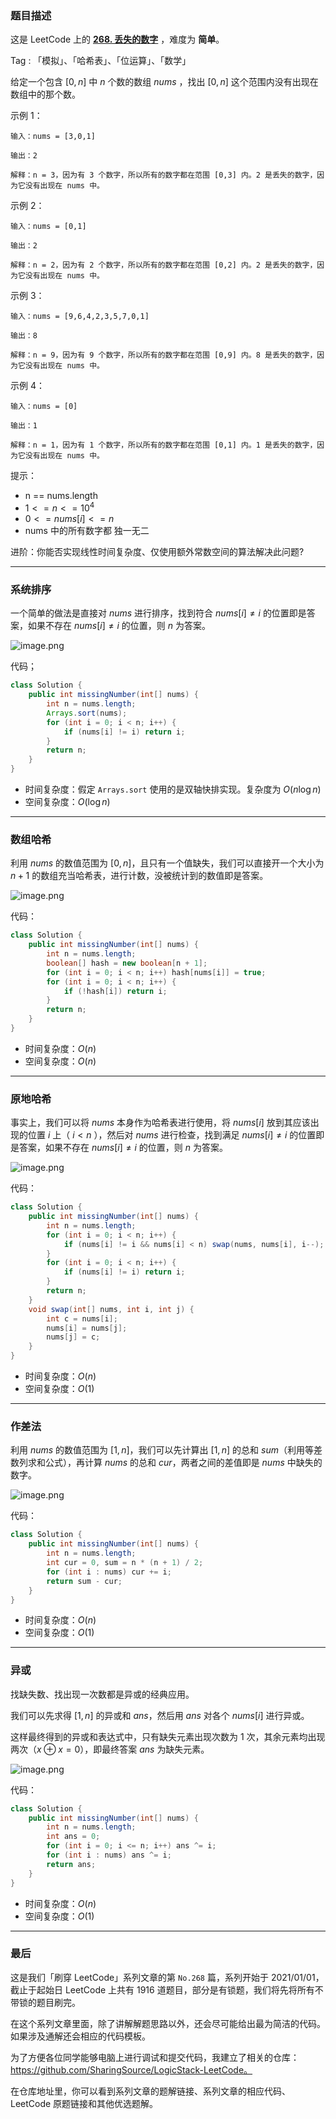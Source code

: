 ### 题目描述

这是 LeetCode 上的 **[268. 丢失的数字](https://leetcode-cn.com/problems/missing-number/solution/gong-shui-san-xie-yi-ti-wu-jie-pai-xu-ji-te3s/)** ，难度为 **简单**。

Tag : 「模拟」、「哈希表」、「位运算」、「数学」



给定一个包含 $[0, n]$ 中 $n$ 个数的数组 $nums$ ，找出 $[0, n]$ 这个范围内没有出现在数组中的那个数。

示例 1：
```
输入：nums = [3,0,1]

输出：2

解释：n = 3，因为有 3 个数字，所以所有的数字都在范围 [0,3] 内。2 是丢失的数字，因为它没有出现在 nums 中。
```
示例 2：
```
输入：nums = [0,1]

输出：2

解释：n = 2，因为有 2 个数字，所以所有的数字都在范围 [0,2] 内。2 是丢失的数字，因为它没有出现在 nums 中。
```
示例 3：
```
输入：nums = [9,6,4,2,3,5,7,0,1]

输出：8

解释：n = 9，因为有 9 个数字，所以所有的数字都在范围 [0,9] 内。8 是丢失的数字，因为它没有出现在 nums 中。
```
示例 4：
```
输入：nums = [0]

输出：1

解释：n = 1，因为有 1 个数字，所以所有的数字都在范围 [0,1] 内。1 是丢失的数字，因为它没有出现在 nums 中。
```

提示：
* n == nums.length
* $1 <= n <= 10^4$
* $0 <= nums[i] <= n$
* nums 中的所有数字都 独一无二

进阶：你能否实现线性时间复杂度、仅使用额外常数空间的算法解决此问题?

---

### 系统排序

一个简单的做法是直接对 $nums$ 进行排序，找到符合 $nums[i] \neq i$ 的位置即是答案，如果不存在 $nums[i] \neq i$ 的位置，则 $n$ 为答案。

![image.png](https://pic.leetcode-cn.com/1636127261-exHwxl-image.png)

代码；
```Java
class Solution {
    public int missingNumber(int[] nums) {
        int n = nums.length;
        Arrays.sort(nums);
        for (int i = 0; i < n; i++) {
            if (nums[i] != i) return i;
        }
        return n;
    }
}
```
* 时间复杂度：假定 `Arrays.sort` 使用的是双轴快排实现。复杂度为 $O(n\log{n})$
* 空间复杂度：$O(\log{n})$

---

### 数组哈希 

利用 $nums$ 的数值范围为 $[0,n]$，且只有一个值缺失，我们可以直接开一个大小为 $n + 1$ 的数组充当哈希表，进行计数，没被统计到的数值即是答案。

![image.png](https://pic.leetcode-cn.com/1636127493-lMjpYi-image.png)

代码：
```Java
class Solution {
    public int missingNumber(int[] nums) {
        int n = nums.length;
        boolean[] hash = new boolean[n + 1];
        for (int i = 0; i < n; i++) hash[nums[i]] = true;
        for (int i = 0; i < n; i++) {
            if (!hash[i]) return i;
        }
        return n;
    }
}
```
* 时间复杂度：$O(n)$
* 空间复杂度：$O(n)$

---

### 原地哈希

事实上，我们可以将 $nums$ 本身作为哈希表进行使用，将 $nums[i]$ 放到其应该出现的位置 $i$ 上（ $i < n$ ），然后对 $nums$ 进行检查，找到满足 $nums[i] \neq i$ 的位置即是答案，如果不存在 $nums[i] \neq i$ 的位置，则 $n$ 为答案。

![image.png](https://pic.leetcode-cn.com/1636127315-KjyCmt-image.png)

代码：
```Java
class Solution {
    public int missingNumber(int[] nums) {
        int n = nums.length;
        for (int i = 0; i < n; i++) {
            if (nums[i] != i && nums[i] < n) swap(nums, nums[i], i--);
        }
        for (int i = 0; i < n; i++) {
            if (nums[i] != i) return i;
        }
        return n;
    }
    void swap(int[] nums, int i, int j) {
        int c = nums[i];
        nums[i] = nums[j];
        nums[j] = c;
    }
}
```
* 时间复杂度：$O(n)$
* 空间复杂度：$O(1)$

---

### 作差法

利用 $nums$ 的数值范围为 $[1, n]$，我们可以先计算出 $[1, n]$ 的总和 $sum$（利用等差数列求和公式），再计算 $nums$ 的总和 $cur$，两者之间的差值即是 $nums$ 中缺失的数字。

![image.png](https://pic.leetcode-cn.com/1636127393-PzNAtL-image.png)

代码：
```Java
class Solution {
    public int missingNumber(int[] nums) {
        int n = nums.length;
        int cur = 0, sum = n * (n + 1) / 2;
        for (int i : nums) cur += i;
        return sum - cur;
    }
}
```
* 时间复杂度：$O(n)$
* 空间复杂度：$O(1)$

---

### 异或

找缺失数、找出现一次数都是异或的经典应用。

我们可以先求得 $[1, n]$ 的异或和 $ans$，然后用 $ans$ 对各个 $nums[i]$ 进行异或。

这样最终得到的异或和表达式中，只有缺失元素出现次数为 $1$ 次，其余元素均出现两次（$x ⊕x = 0$），即最终答案 $ans$ 为缺失元素。

![image.png](https://pic.leetcode-cn.com/1636127445-nSsgpq-image.png)

代码：
```Java
class Solution {
    public int missingNumber(int[] nums) {
        int n = nums.length;
        int ans = 0;
        for (int i = 0; i <= n; i++) ans ^= i;
        for (int i : nums) ans ^= i;
        return ans;
    }
}
```
* 时间复杂度：$O(n)$
* 空间复杂度：$O(1)$

---

### 最后

这是我们「刷穿 LeetCode」系列文章的第 `No.268` 篇，系列开始于 2021/01/01，截止于起始日 LeetCode 上共有 1916 道题目，部分是有锁题，我们将先将所有不带锁的题目刷完。

在这个系列文章里面，除了讲解解题思路以外，还会尽可能给出最为简洁的代码。如果涉及通解还会相应的代码模板。

为了方便各位同学能够电脑上进行调试和提交代码，我建立了相关的仓库：https://github.com/SharingSource/LogicStack-LeetCode。

在仓库地址里，你可以看到系列文章的题解链接、系列文章的相应代码、LeetCode 原题链接和其他优选题解。


